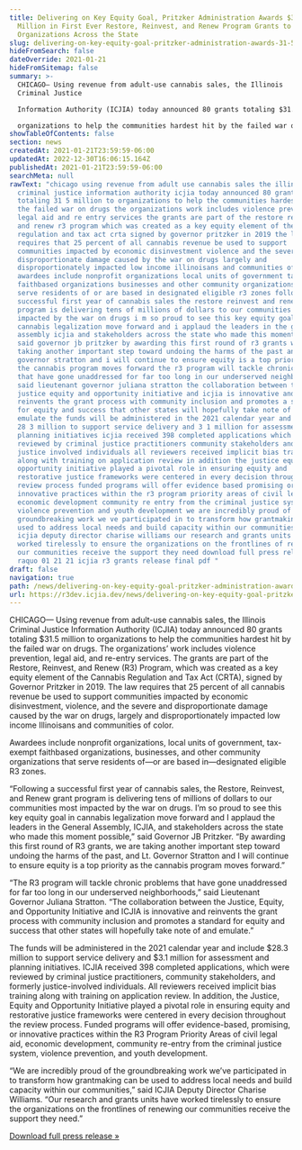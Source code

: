 ```yaml
---
title: Delivering on Key Equity Goal, Pritzker Administration Awards $31.5
  Million in First Ever Restore, Reinvest, and Renew Program Grants to
  Organizations Across the State
slug: delivering-on-key-equity-goal-pritzker-administration-awards-31-5-million-in-first-ever-restore-reinvest-and-renew-program-grants-to-organizations-across-the-state
hideFromSearch: false
dateOverride: 2021-01-21
hideFromSitemap: false
summary: >-
  CHICAGO— Using revenue from adult-use cannabis sales, the Illinois
  Criminal Justice

  Information Authority (ICJIA) today announced 80 grants totaling $31.5 million to

  organizations to help the communities hardest hit by the failed war on drugs.
showTableOfContents: false
section: news
createdAt: 2021-01-21T23:59:59-06:00
updatedAt: 2022-12-30T16:06:15.164Z
publishedAt: 2021-01-21T23:59:59-06:00
searchMeta: null
rawText: "chicago using revenue from adult use cannabis sales the illinois
  criminal justice information authority icjia today announced 80 grants
  totaling 31 5 million to organizations to help the communities hardest hit by
  the failed war on drugs the organizations work includes violence prevention
  legal aid and re entry services the grants are part of the restore reinvest
  and renew r3 program which was created as a key equity element of the cannabis
  regulation and tax act crta signed by governor pritzker in 2019 the law
  requires that 25 percent of all cannabis revenue be used to support
  communities impacted by economic disinvestment violence and the severe and
  disproportionate damage caused by the war on drugs largely and
  disproportionately impacted low income illinoisans and communities of color
  awardees include nonprofit organizations local units of government tax exempt
  faithbased organizations businesses and other community organizations that
  serve residents of or are based in designated eligible r3 zones following a
  successful first year of cannabis sales the restore reinvest and renew grant
  program is delivering tens of millions of dollars to our communities most
  impacted by the war on drugs i m so proud to see this key equity goal in
  cannabis legalization move forward and i applaud the leaders in the general
  assembly icjia and stakeholders across the state who made this moment possible
  said governor jb pritzker by awarding this first round of r3 grants we are
  taking another important step toward undoing the harms of the past and lt
  governor stratton and i will continue to ensure equity is a top priority as
  the cannabis program moves forward the r3 program will tackle chronic problems
  that have gone unaddressed for far too long in our underserved neighborhoods
  said lieutenant governor juliana stratton the collaboration between the
  justice equity and opportunity initiative and icjia is innovative and
  reinvents the grant process with community inclusion and promotes a standard
  for equity and success that other states will hopefully take note of and
  emulate the funds will be administered in the 2021 calendar year and include
  28 3 million to support service delivery and 3 1 million for assessment and
  planning initiatives icjia received 398 completed applications which were
  reviewed by criminal justice practitioners community stakeholders and formerly
  justice involved individuals all reviewers received implicit bias training
  along with training on application review in addition the justice equity and
  opportunity initiative played a pivotal role in ensuring equity and
  restorative justice frameworks were centered in every decision throughout the
  review process funded programs will offer evidence based promising or
  innovative practices within the r3 program priority areas of civil legal aid
  economic development community re entry from the criminal justice system
  violence prevention and youth development we are incredibly proud of the
  groundbreaking work we ve participated in to transform how grantmaking can be
  used to address local needs and build capacity within our communities said
  icjia deputy director charise williams our research and grants units have
  worked tirelessly to ensure the organizations on the frontlines of renewing
  our communities receive the support they need download full press release
  raquo 01 21 21 icjia r3 grants release final pdf "
draft: false
navigation: true
path: /news/delivering-on-key-equity-goal-pritzker-administration-awards-31-5-million-in-first-ever-restore-reinvest-and-renew-program-grants-to-organizations-across-the-state
url: https://r3dev.icjia.dev/news/delivering-on-key-equity-goal-pritzker-administration-awards-31-5-million-in-first-ever-restore-reinvest-and-renew-program-grants-to-organizations-across-the-state
---
```


CHICAGO— Using revenue from adult-use cannabis sales, the Illinois Criminal Justice
Information Authority (ICJIA) today announced 80 grants totaling $31.5 million to
organizations to help the communities hardest hit by the failed war on drugs. The
organizations’ work includes violence prevention, legal aid, and re-entry services.
The grants are part of the Restore, Reinvest, and Renew (R3) Program, which was
created as a key equity element of the Cannabis Regulation and Tax Act (CRTA), signed
by Governor Pritzker in 2019. The law requires that 25 percent of all cannabis revenue be
used to support communities impacted by economic disinvestment, violence, and the
severe and disproportionate damage caused by the war on drugs, largely and
disproportionately impacted low income Illinoisans and communities of color.

Awardees include nonprofit organizations, local units of government, tax-exempt faithbased organizations, businesses, and other community organizations that serve residents
of—or are based in—designated eligible R3 zones.

“Following a successful first year of cannabis sales, the Restore, Reinvest, and Renew
grant program is delivering tens of millions of dollars to our communities most impacted
by the war on drugs. I’m so proud to see this key equity goal in cannabis legalization
move forward and I applaud the leaders in the General Assembly, ICJIA, and
stakeholders across the state who made this moment possible,” said Governor JB
Pritzker. “By awarding this first round of R3 grants, we are taking another important
step toward undoing the harms of the past, and Lt. Governor Stratton and I will continue
to ensure equity is a top priority as the cannabis program moves forward.”

“The R3 program will tackle chronic problems that have gone unaddressed for far too
long in our underserved neighborhoods,” said Lieutenant Governor Juliana
Stratton. “The collaboration between the Justice, Equity, and Opportunity Initiative
and ICJIA is innovative and reinvents the grant process with community inclusion and
promotes a standard for equity and success that other states will hopefully take note of
and emulate.”

The funds will be administered in the 2021 calendar year and include $28.3 million to
support service delivery and $3.1 million for assessment and planning initiatives.
ICJIA received 398 completed applications, which were reviewed by criminal justice
practitioners, community stakeholders, and formerly justice-involved individuals. All
reviewers received implicit bias training along with training on application review. In
addition, the Justice, Equity and Opportunity Initiative played a pivotal role in ensuring
equity and restorative justice frameworks were centered in every decision throughout the
review process. Funded programs will offer evidence-based, promising, or innovative
practices within the R3 Program Priority Areas of civil legal aid, economic development,
community re-entry from the criminal justice system, violence prevention, and youth
development.

“We are incredibly proud of the groundbreaking work we’ve participated in to transform
how grantmaking can be used to address local needs and build capacity within our
communities,” said ICJIA Deputy Director Charise Williams. “Our research and
grants units have worked tirelessly to ensure the organizations on the frontlines of
renewing our communities receive the support they need.”

[Download full press release &raquo;](01.21.21_ICJIA_R3_Grants_Release_Final.pdf)
